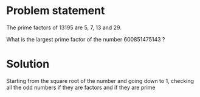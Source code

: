 # Problem statement
The prime factors of 13195 are 5, 7, 13 and 29.

What is the largest prime factor of the number 600851475143 ?

# Solution
Starting from the square root of the number and going down to 1, checking all the odd numbers if they are factors and if they are prime
